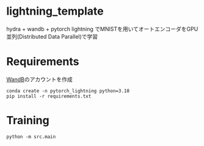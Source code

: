 # lightning_template
hydra + wandb + pytorch lightning でMNISTを用いてオートエンコーダをGPU並列(Distributed Data Parallel)で学習

# Requirements
[WandB](https://wandb.ai/site/ja/)のアカウントを作成
```
conda create -n pytorch_lightning python=3.10
pip install -r requirements.txt
```

# Training
```
python -m src.main
```
